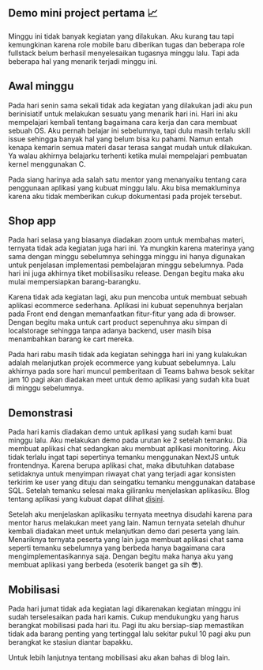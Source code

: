 ## Demo mini project pertama 📈
Minggu ini tidak banyak kegiatan yang dilakukan. Aku kurang tau tapi kemungkinan karena role mobile baru diberikan tugas dan beberapa role fullstack belum berhasil menyelesaikan tugasnya minggu lalu. Tapi ada beberapa hal yang menarik terjadi minggu ini.

## Awal minggu
Pada hari senin sama sekali tidak ada kegiatan yang dilakukan jadi aku pun berinisiatif untuk melakukan sesuatu yang menarik hari ini. Hari ini aku mempelajari kembali tentang bagaimana cara kerja dan cara membuat sebuah OS. Aku pernah belajar ini sebelumnya, tapi dulu masih terlalu skill issue sehingga banyak hal yang belum bisa ku pahami. Namun entah kenapa kemarin semua materi dasar terasa sangat mudah untuk dilakukan. Ya walau akhirnya belajarku terhenti ketika mulai mempelajari pembuatan kernel menggunakan C.

Pada siang harinya ada salah satu mentor yang menanyaiku tentang cara penggunaan aplikasi yang kubuat minggu lalu. Aku bisa memakluminya karena aku tidak memberikan cukup dokumentasi pada projek tersebut.

## Shop app
Pada hari selasa yang biasanya diadakan zoom untuk membahas materi, ternyata tidak ada kegiatan juga hari ini. Ya mungkin karena materinya yang sama dengan minggu sebelumnya sehingga minggu ini hanya digunakan untuk penjelasan implementasi pembelajaran minggu sebelumnya. Pada hari ini juga akhirnya tiket mobilisasiku release. Dengan begitu maka aku mulai mempersiapkan barang-barangku.

Karena tidak ada kegiatan lagi, aku pun mencoba untuk membuat sebuah aplikasi ecommerce sederhana. Aplikasi ini kubuat sepenuhnya berjalan pada Front end dengan memanfaatkan fitur-fitur yang ada di browser. Dengan begitu maka untuk cart product sepenuhnya aku simpan di localstorage sehingga tanpa adanya backend, user masih bisa menambahkan barang ke cart mereka.

Pada hari rabu masih tidak ada kegiatan sehingga hari ini yang kulakukan adalah melanjutkan projek ecommerce yang kubuat sebelumnya. Lalu akhirnya pada sore hari muncul pemberitaan di Teams bahwa besok sekitar jam 10 pagi akan diadakan meet untuk demo aplikasi yang sudah kita buat di minggu sebelumnya.

## Demonstrasi
Pada hari kamis diadakan demo untuk aplikasi yang sudah kami buat minggu lalu. Aku melakukan demo pada urutan ke 2 setelah temanku. Dia membuat aplikasi chat sedangkan aku membuat aplikasi monitoring. Aku tidak terlalu ingat tapi sepertinya temanku menggunakan NextJS untuk frontendnya. Karena berupa aplikasi chat, maka dibutuhkan database setidaknya untuk menyimpan riwayat chat yang terjadi agar konsisten terkirim ke user yang dituju dan seingatku temanku menggunakan database SQL. Setelah temanku selesai maka giliranku menjelaskan aplikasiku. Blog tentang aplikasi yang kubuat dapat dilihat [disini](/blog/bigio-week-2).

Setelah aku menjelaskan aplikasiku ternyata meetnya disudahi karena para mentor harus melakukan meet yang lain. Namun ternyata setelah dhuhur kembali diadakan meet untuk melanjutkan demo dari peserta yang lain. Menariknya ternyata peserta yang lain juga membuat aplikasi chat sama seperti temanku sebelumnya yang berbeda hanya bagaimana cara mengimplementasikannya saja. Dengan begitu maka hanya aku yang membuat aplikasi yang berbeda (esoterik banget ga sih 😎).

## Mobilisasi
Pada hari jumat tidak ada kegiatan lagi dikarenakan kegiatan minggu ini sudah terselesaikan pada hari kamis. Cukup mendukungku yang harus berangkat mobilisasi pada hari itu. Pagi itu aku bersiap-siap memastikan tidak ada barang penting yang tertinggal lalu sekitar pukul 10 pagi aku pun berangkat ke stasiun diantar bapakku.

Untuk lebih lanjutnya tentang mobilisasi aku akan bahas di blog lain.
